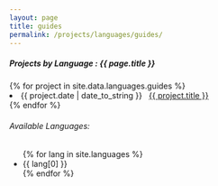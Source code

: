 ```yaml
---
layout: page
title: guides
permalink: /projects/languages/guides/
---
```


<h5> Projects by Language : {{ page.title }} </h5>

<div class="card">
{% for project in site.data.languages.guides %}
  <li class="language-project"><span>{{ project.date | date_to_string }}</span> &nbsp; <a href="{{ project.url }}">{{ project.title }}</a></li>
{% endfor %}

<h6>Available Languages:</h6>
<ul>
  {% for lang in site.languages %}
    <li>{{ lang[0] }}</li>
  {% endfor %}
</ul>

</div>
